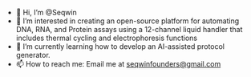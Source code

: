 - 👋 Hi, I’m @Seqwin
- 👀 I’m interested in creating an open-source platform for automating DNA, RNA, and Protein assays using a 12-channel liquid handler that includes thermal cycling and electrophoresis functions
- 🌱 I’m currently learning how to develop an AI-assisted protocol generator.
- 📫 How to reach me: Email me at seqwinfounders@gmail.com
